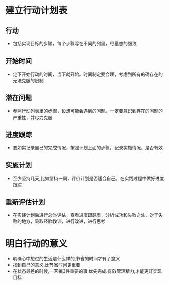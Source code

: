 
# 建立行动计划表

## 行动

- 包括实现目标的步骤，每个步骤写在不同的列里，尽量想的细致

## 开始时间

- 定下开始行动的时间，当下就开始。时间制定要合理，考虑到所有的确存在的无法克服的限制

## 潜在问题

- 参照行动列表里的步骤，设想可能会遇到的问题。一定要意识到存在的问题的严重性，并尽力克服

## 进度跟踪

- 要如实记录自己的完成情况，按照计划上面的步骤，记录实施情况，是否有效

## 实施计划

- 至少坚持几天,比如坚持一周，评价计划是否适合自己，在实践过程中做好进度跟踪

## 重新评估计划

- 在实践计划后进行总体评估，查看进度跟踪表，分析成功和失败之处，对于失败的地方，吸取经验教训，进行改进，进行思考

# 明白行动的意义

- 明确心中想过的生活是什么样的,节省的时间才有了意义
- 找到自己的意义,比节省时间更重要
- 在状态最差的时候,一天挑3件重要的事,优先完成.有效管理精力,才能更好实现目标
